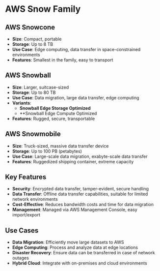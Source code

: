 # AWS Snow Family

## AWS Snowcone
- **Size**: Compact, portable
- **Storage**: Up to 8 TB
- **Use Case**: Edge computing, data transfer in space-constrained environments
- **Features**: Smallest in the family, easy to transport

## AWS Snowball
- **Size**: Larger, suitcase-sized
- **Storage**: Up to 80 TB
- **Use Case**: Data migration, large data transfer, edge computing
- **Variants**:
  - **Snowball Edge Storage Optimized**
  - **Snowball Edge Compute Optimized
- **Features**: Rugged, secure, transportable

## AWS Snowmobile
- **Size**: Truck-sized, massive data transfer device
- **Storage**: Up to 100 PB (petabytes)
- **Use Case**: Large-scale data migration, exabyte-scale data transfer
- **Features**: Ruggedized shipping container, extreme capacity

## Key Features
- **Security**: Encrypted data transfer, tamper-evident, secure handling
- **Data Transfer**: Offline data transfer capabilities, suitable for limited network environments
- **Cost-Effective**: Reduces bandwidth costs and time for data migration
- **Management**: Managed via AWS Management Console, easy import/export

## Use Cases
- **Data Migration**: Efficiently move large datasets to AWS
- **Edge Computing**: Process and analyze data at edge locations
- **Disaster Recovery**: Ensure data can be transferred in case of network outages
- **Hybrid Cloud**: Integrate with on-premises and cloud environments
